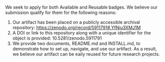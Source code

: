 We seek to apply for both Available and Reusable badges. We believe our submission qualify for them for the following reasons:
1. Our artifact has been placed on a publicly accessible archival repository: https://zenodo.org/record/5911791#.YfNiu3XMJ1M
2. A DOI or link to this repository along with a unique identifier for the object is provided: 10.5281/zenodo.5911791
3. We provide two documents, README.md and INSTALL.md, to demonstrate how to set up, navigate, and use our artifact. As a result, we believe our artifact can be eaily reused for future research projects.                                              
